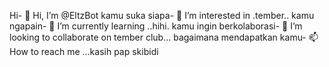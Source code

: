 Hi- 👋 Hi, I’m @EltzBot
kamu suka siapa- 👀 I’m interested in .tember..
kamu ngapain- 🌱 I’m currently learning ..hihi.
kamu ingin berkolaborasi- 💞️ I’m looking to collaborate on tember club...
bagaimana mendapatkan kamu- 📫 How to reach me ...kasih pap skibidi

<!---
EltzBot/EltzBot is a ✨ special ✨ repository because its `README.md` (this file) appears on your GitHub profile.
You can click the Preview link to take a look at your changes.
--->
